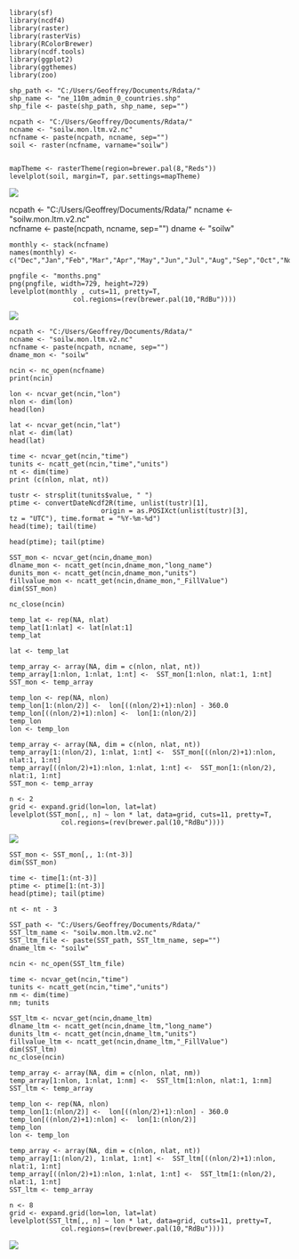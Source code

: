 	library(sf) 
	library(ncdf4)
	library(raster)
	library(rasterVis)
	library(RColorBrewer)
	library(ncdf.tools)
	library(ggplot2)
	library(ggthemes)
	library(zoo)
  	
  	shp_path <- "C:/Users/Geoffrey/Documents/Rdata/"
	shp_name <- "ne_110m_admin_0_countries.shp"
	shp_file <- paste(shp_path, shp_name, sep="")

	ncpath <- "C:/Users/Geoffrey/Documents/Rdata/"
	ncname <- "soilw.mon.ltm.v2.nc"  
	ncfname <- paste(ncpath, ncname, sep="")
	soil <- raster(ncfname, varname="soilw")


	mapTheme <- rasterTheme(region=brewer.pal(8,"Reds"))
	levelplot(soil, margin=T, par.settings=mapTheme)
  
   ![](Basic.png)
   
   ncpath <- "C:/Users/Geoffrey/Documents/Rdata/"
	ncname <- "soilw.mon.ltm.v2.nc"    
	ncfname <- paste(ncpath, ncname, sep="")
	dname <- "soilw"

	monthly <- stack(ncfname)
	names(monthly) <- c("Dec","Jan","Feb","Mar","Apr","May","Jun","Jul","Aug","Sep","Oct","Nov")

	pngfile <- "months.png"
	png(pngfile, width=729, height=729)
	levelplot(monthly , cuts=11, pretty=T, 
                 	col.regions=(rev(brewer.pal(10,"RdBu"))))
   
   ![](months.png)
   
  	ncpath <- "C:/Users/Geoffrey/Documents/Rdata/"
	ncname <- "soilw.mon.ltm.v2.nc"   
	ncfname <- paste(ncpath, ncname, sep="")
	dname_mon <- "soilw"

	ncin <- nc_open(ncfname)
	print(ncin)

	lon <- ncvar_get(ncin,"lon")
	nlon <- dim(lon)
	head(lon)

	lat <- ncvar_get(ncin,"lat")
	nlat <- dim(lat)
	head(lat)

	time <- ncvar_get(ncin,"time")
	tunits <- ncatt_get(ncin,"time","units")
	nt <- dim(time)
	print (c(nlon, nlat, nt))

	tustr <- strsplit(tunits$value, " ")
	ptime <- convertDateNcdf2R(time, unlist(tustr)[1], 
                           origin = as.POSIXct(unlist(tustr)[3],                                                tz = "UTC"), time.format = "%Y-%m-%d")
	head(time); tail(time)

	head(ptime); tail(ptime)

	SST_mon <- ncvar_get(ncin,dname_mon)
	dlname_mon <- ncatt_get(ncin,dname_mon,"long_name")
	dunits_mon <- ncatt_get(ncin,dname_mon,"units")
	fillvalue_mon <- ncatt_get(ncin,dname_mon,"_FillValue")
	dim(SST_mon)

	nc_close(ncin)

	temp_lat <- rep(NA, nlat)
	temp_lat[1:nlat] <- lat[nlat:1]
	temp_lat

	lat <- temp_lat

	temp_array <- array(NA, dim = c(nlon, nlat, nt))
	temp_array[1:nlon, 1:nlat, 1:nt] <-  SST_mon[1:nlon, nlat:1, 1:nt] 
	SST_mon <- temp_array

	temp_lon <- rep(NA, nlon)
	temp_lon[1:(nlon/2)] <-  lon[((nlon/2)+1):nlon] - 360.0
	temp_lon[((nlon/2)+1):nlon] <-  lon[1:(nlon/2)]
	temp_lon
	lon <- temp_lon

	temp_array <- array(NA, dim = c(nlon, nlat, nt))
	temp_array[1:(nlon/2), 1:nlat, 1:nt] <-  SST_mon[((nlon/2)+1):nlon, nlat:1, 1:nt] 
	temp_array[((nlon/2)+1):nlon, 1:nlat, 1:nt] <-  SST_mon[1:(nlon/2), nlat:1, 1:nt]
	SST_mon <- temp_array

	n <- 2
	grid <- expand.grid(lon=lon, lat=lat)
	levelplot(SST_mon[,, n] ~ lon * lat, data=grid, cuts=11, pretty=T, 
                 col.regions=(rev(brewer.pal(10,"RdBu"))))
   
   ![](Hollzernew.png)
   
	SST_mon <- SST_mon[,, 1:(nt-3)]
	dim(SST_mon)

	time <- time[1:(nt-3)]
	ptime <- ptime[1:(nt-3)]
	head(ptime); tail(ptime)

	nt <- nt - 3

	SST_path <- "C:/Users/Geoffrey/Documents/Rdata/"
	SST_ltm_name <- "soilw.mon.ltm.v2.nc"
	SST_ltm_file <- paste(SST_path, SST_ltm_name, sep="")
	dname_ltm <- "soilw"

	ncin <- nc_open(SST_ltm_file)

	time <- ncvar_get(ncin,"time")
	tunits <- ncatt_get(ncin,"time","units")
	nm <- dim(time)
	nm; tunits

	SST_ltm <- ncvar_get(ncin,dname_ltm)
	dlname_ltm <- ncatt_get(ncin,dname_ltm,"long_name")
	dunits_ltm <- ncatt_get(ncin,dname_ltm,"units")
	fillvalue_ltm <- ncatt_get(ncin,dname_ltm,"_FillValue")
	dim(SST_ltm)
	nc_close(ncin)

	temp_array <- array(NA, dim = c(nlon, nlat, nm))
	temp_array[1:nlon, 1:nlat, 1:nm] <-  SST_ltm[1:nlon, nlat:1, 1:nm] 
	SST_ltm <- temp_array

	temp_lon <- rep(NA, nlon)
	temp_lon[1:(nlon/2)] <-  lon[((nlon/2)+1):nlon] - 360.0
	temp_lon[((nlon/2)+1):nlon] <-  lon[1:(nlon/2)]
	temp_lon
	lon <- temp_lon

	temp_array <- array(NA, dim = c(nlon, nlat, nt))
	temp_array[1:(nlon/2), 1:nlat, 1:nt] <-  SST_ltm[((nlon/2)+1):nlon, nlat:1, 1:nt]
	temp_array[((nlon/2)+1):nlon, 1:nlat, 1:nt] <-  SST_ltm[1:(nlon/2), nlat:1, 1:nt]
	SST_ltm <- temp_array

	n <- 8
	grid <- expand.grid(lon=lon, lat=lat)
	levelplot(SST_ltm[,, n] ~ lon * lat, data=grid, cuts=11, pretty=T, 
                 col.regions=(rev(brewer.pal(10,"RdBu")))) 	
  
   ![](Hollzer1new.png)